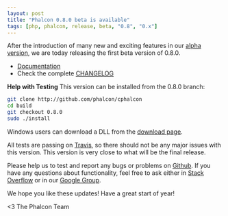 ```yaml
---
layout: post
title: "Phalcon 0.8.0 beta is available"
tags: [php, phalcon, release, beta, "0.8", "0.x"]
---
```


After the introduction of many new and exciting features in our [alpha version](/post/phalcon-0-8-0-alpha-available), we are today releasing the first beta version of 0.8.0.

<!--more-->
- [Documentation](https://docs.phalcon.io/latest/en/)
- Check the complete [CHANGELOG](https://github.com/phalcon/cphalcon/blob/phalcon-v0.8.0/CHANGELOG)

**Help with Testing**
This version can be installed from the 0.8.0 branch:

```sh
git clone http://github.com/phalcon/cphalcon
cd build
git checkout 0.8.0
sudo ./install
```

Windows users can download a DLL from the [download page](https://phalcon.io/download).

All tests are passing on [Travis](https://travis-ci.org/phalcon/cphalcon/builds/3906272), so there should not be any major issues with this version. This version is very close to what will be the final release. 

Please help us to test and report any bugs or problems on [Github](https://github.com/phalcon/cphalcon). If you have any questions about functionality, feel free to ask either in [Stack Overflow](http://stackoverflow.com/questions/tagged/phalcon?sort=newest&pagesize=15) or in our [Google Group](https://groups.google.com/forum/?fromgroups#!forum/phalcon).

We hope you like these updates! Have a great start of year!


<3 The Phalcon Team
